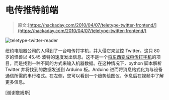# 电传推特前端

> 原文:[https://hackaday.com/2010/04/07/teletype-twitter-frontend/](https://hackaday.com/2010/04/07/teletype-twitter-frontend/)

![](../Images/553f74a2413b6ba21e2d8b479aca0677.png "teletype-twitter-reader")

纽约电阻器公司的人得到了一台电传打字机，并入侵它来监控 Twitter。这只 80 岁的怪兽以 45.45 波特的速度发出信息。这不是一个[将东西变成电传打字机](http://hackaday.com/2010/02/11/teletype-machine-from-an-electric-typewriter/)的项目，而是找到一种不同的方式来输入机器数据。在这种情况下，python 脚本解析 Twitter 并将找到的数据发送到 Arduino 板。Arduino 进而将消息格式化为与设备通信所需的串行格式。在左侧，您可以看到一个趋势绘图仪，休息后在视频中了解更多信息。

[谢谢詹姆斯]